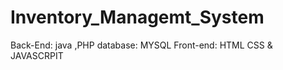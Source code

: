# Inventory_Managemt_System
Back-End: java ,PHP database: MYSQL Front-end: HTML CSS &amp; JAVASCRPIT
